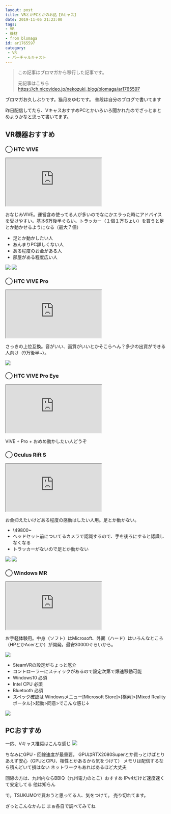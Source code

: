 ```yaml
---
layout: post
title: VRとかPCとかのお話【Vキャス】
date: 2019-11-05 21:23:00
tags: 
- VR
- 機材
- from blomaga
id: ar1765597
category:
 - VR
 - バーチャルキャスト
---
```

> この記事はブロマガから移行した記事です。
>
> 元記事はこちら
> https://ch.nicovideo.jp/nekozuki_blog/blomaga/ar1765597

ブロマガお久しぶりです。猫月あゆむです。
普段は自分のブログで書いてます 

昨日配信してたら、VキャスおすすめPCとかいろいろ聞かれたのでざっとまとめようかなと思って書いてます。

<!-- more -->

## VR機器おすすめ

### ◯ HTC VIVE
<iframe 
  class="blogcard"
  src="https://hatenablog-parts.com/embed?url=https://www.vive.com/jp/product/">
</iframe>

おなじみVIVE。運営含め使ってる人が多いのでなにかエラった時にアドバイスを受けやすい。基本6万後半ぐらい。トラッカー（１個１万ちょい）を買うと足とか動かせるようになる（最大７個）

- 足とか動かしたい人
- あんまりPC詳しくない人
- ある程度のお金がある人
- 部屋がある程度広い人

![](https://bmimg.nicovideo.jp/image/ch2636716/229581/3b4070c76e5df4e66f7365c5faade4712ff1b67d.png)
![](https://bmimg.nicovideo.jp/image/ch2636716/229577/a21f61920c583150591ff4eeaca313b18246bd28.png)

### ◯ HTC VIVE Pro
<iframe 
  class="blogcard"
  src="https://hatenablog-parts.com/embed?url=https://www.vive.com/jp/product/vive-pro/">
</iframe>

さっきの上位互換。音がいい、画質がいいとかそこらへん？多少の出資ができる人向け（9万後半~）。

![](https://bmimg.nicovideo.jp/image/ch2636716/229578/1ae7d64794ad214db31738f2fcf93ea49e639c14.png)

### ◯ HTC VIVE Pro Eye
<iframe 
  class="blogcard"
  src="https://hatenablog-parts.com/embed?url=https://www.vive.com/jp/pro-eye/">
</iframe>

VIVE + Pro + おめめ動かしたい人どうぞ

### ◯ Oculus Rift S
<iframe 
  class="blogcard"
  src="https://hatenablog-parts.com/embed?url=https://www.oculus.com/rift-s/?locale=ja_JP">
</iframe>

お金抑えたいけどある程度の感動はしたい人用。足とか動かない。

- \49800~
- ヘッドセット前についてるカメラで認識するので、手を後ろにすると認識しなくなる
- トラッカーがないので足とか動かない

![](https://bmimg.nicovideo.jp/image/ch2636716/229582/53fed0279dd0473a8ffde5c8f1c03831153c1a7c.png)
![](https://bmimg.nicovideo.jp/image/ch2636716/229583/5ca21cd11cb735e6cda67baebf169a8f8a8b24dc.png)

### ◯ Windows MR

<iframe 
  class="blogcard"
  src="https://hatenablog-parts.com/embed?url=https://www.microsoft.com/ja-jp/windows/windows-mixed-reality">
</iframe>

お手軽体験用。中身（ソフト）はMicrosoft、外面（ハード）はいろんなところ（HPとかAcerとか）が開発。最安30000ぐらいから。

![](https://bmimg.nicovideo.jp/image/ch2636716/229582/53fed0279dd0473a8ffde5c8f1c03831153c1a7c.png)

- SteamVRの設定がちょっと厄介
- コントローラーにスティックがあるので設定次第で爆速移動可能
- Windows10 必須
- Intel CPU 必須
- Bluetooth 必須
- スペック確認は Windowsメニュー[Microsoft Store]>[検索]>[Mixed Reality ポータル]>起動>同意>でこんな感じ↓

![](https://bmimg.nicovideo.jp/image/ch2636716/229584/72ebb3bcb0996ca1ad202a6ff5f38d790136d65f.png)

## PCおすすめ
一応、Vキャス推奨はこんな感じ
![](https://bmimg.nicovideo.jp/image/ch2636716/229585/2bc620026c7e41732bddd229fb9969183d953def.png)

ちなみにGPU・回線速度が最重要。
GPUはRTX2080Superとか買っとけばとりあえず安心（GPUとCPU、相性とかあるから気をつけて）
メモリは配信するなら積んどいて損はない
ネットワークもあればあるほど大丈夫

回線の方は、九州内ならBBIQ（九州電力のとこ）おすすめ
IPv4だけど速度速くて安定してる
他は知らん

で。TSUKUMOで買おうと思ってる人、気をつけて。
売り切れてます。

ざっとこんなかんじ
まぁ各自で調べてみてね